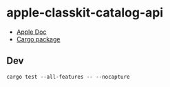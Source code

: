 # apple-classkit-catalog-api

* [Apple Doc](https://developer.apple.com/documentation/classkitcatalogapi)
* [Cargo package](https://crates.io/crates/apple-classkit-catalog-api)

## Dev

```
cargo test --all-features -- --nocapture
```
